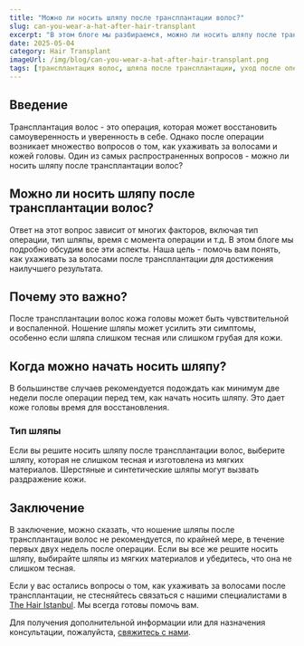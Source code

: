 ```yaml
---
title: "Можно ли носить шляпу после трансплантации волос?"
slug: can-you-wear-a-hat-after-hair-transplant
excerpt: "В этом блоге мы разбираемся, можно ли носить шляпу после трансплантации волос и как это может повлиять на результат операции."
date: 2025-05-04
category: Hair Transplant
imageUrl: /img/blog/can-you-wear-a-hat-after-hair-transplant.png
tags: [трансплантация волос, шляпа после трансплантации, уход после операции]
---
```


<h2>Введение</h2>

<p>Трансплантация волос - это операция, которая может восстановить самоуверенность и уверенность в себе. Однако после операции возникает множество вопросов о том, как ухаживать за волосами и кожей головы. Один из самых распространенных вопросов - можно ли носить шляпу после трансплантации волос?</p>

<h2>Можно ли носить шляпу после трансплантации волос?</h2>

<p>Ответ на этот вопрос зависит от многих факторов, включая тип операции, тип шляпы, время с момента операции и т.д. В этом блоге мы подробно обсудим все эти аспекты. Наша цель - помочь вам понять, как ухаживать за волосами после трансплантации для достижения наилучшего результата.</p>

<h2>Почему это важно?</h2>

<p>После трансплантации волос кожа головы может быть чувствительной и воспаленной. Ношение шляпы может усилить эти симптомы, особенно если шляпа слишком тесная или слишком грубая для кожи.</p>

<h2>Когда можно начать носить шляпу?</h2>

<p>В большинстве случаев рекомендуется подождать как минимум две недели после операции перед тем, как начать носить шляпу. Это дает коже головы время для восстановления.</p>

<h3>Тип шляпы</h3>

<p>Если вы решите носить шляпу после трансплантации волос, выберите шляпу, которая не слишком тесная и изготовлена из мягких материалов. Шерстяные и синтетические шляпы могут вызвать раздражение кожи.</p>

<h2>Заключение</h2>

<p>В заключение, можно сказать, что ношение шляпы после трансплантации волос не рекомендуется, по крайней мере, в течение первых двух недель после операции. Если вы все же решите носить шляпу, выбирайте шляпы из мягких материалов и убедитесь, что она не слишком тесная.</p>

<p>Если у вас остались вопросы о том, как ухаживать за волосами после трансплантации, не стесняйтесь связаться с нашими специалистами в <a href="https://thehairistanbul.com">The Hair Istanbul</a>. Мы всегда готовы помочь вам.</p>

<p>Для получения дополнительной информации или для назначения консультации, пожалуйста, <a href="https://thehairistanbul.com/contact">свяжитесь с нами</a>.</p>